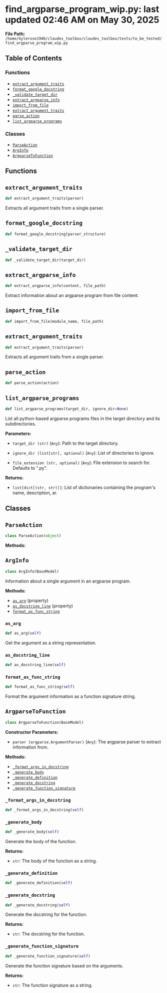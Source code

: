 # find_argparse_program_wip.py: last updated 02:46 AM on May 30, 2025

**File Path:** `/home/kylerose1946/claudes_toolbox/claudes_toolbox/tests/to_be_tested/find_argparse_program_wip.py`

## Table of Contents

### Functions

- [`extract_argument_traits`](#extract_argument_traits)
- [`format_google_docstring`](#format_google_docstring)
- [`_validate_target_dir`](#_validate_target_dir)
- [`extract_argparse_info`](#extract_argparse_info)
- [`import_from_file`](#import_from_file)
- [`extract_argument_traits`](#extract_argument_traits)
- [`parse_action`](#parse_action)
- [`list_argparse_programs`](#list_argparse_programs)

### Classes

- [`ParseAction`](#parseaction)
- [`ArgInfo`](#arginfo)
- [`ArgparseToFunction`](#argparsetofunction)

## Functions

## `extract_argument_traits`

```python
def extract_argument_traits(parser)
```

Extracts all argument traits from a single parser.

## `format_google_docstring`

```python
def format_google_docstring(parser_structure)
```

## `_validate_target_dir`

```python
def _validate_target_dir(target_dir)
```

## `extract_argparse_info`

```python
def extract_argparse_info(content, file_path)
```

Extract information about an argparse program from file content.

## `import_from_file`

```python
def import_from_file(module_name, file_path)
```

## `extract_argument_traits`

```python
def extract_argument_traits(parser)
```

Extracts all argument traits from a single parser.

## `parse_action`

```python
def parse_action(action)
```

## `list_argparse_programs`

```python
def list_argparse_programs(target_dir, ignore_dir=None)
```

List all python-based argparse programs files in the target directory and its subdirectories.

**Parameters:**

- `target_dir (str)` (`Any`): Path to the target directory.

- `ignore_dir (list[str], optional)` (`Any`): List of directories to ignore.

- `file_extension (str, optional)` (`Any`): File extension to search for. Defaults to ".py".

**Returns:**

- `list[dict[(str, str)]]`: List of dictionaries containing the program's name, description, ar.

## Classes

## `ParseAction`

```python
class ParseAction(object)
```

**Methods:**


## `ArgInfo`

```python
class ArgInfo(BaseModel)
```

Information about a single argument in an argparse program.

**Methods:**

- [`as_arg`](#as_arg) (property)
- [`as_docstring_line`](#as_docstring_line) (property)
- [`format_as_func_string`](#format_as_func_string)

### `as_arg`

```python
def as_arg(self)
```

Get the argument as a string representation.

### `as_docstring_line`

```python
def as_docstring_line(self)
```

### `format_as_func_string`

```python
def format_as_func_string(self)
```

Format the argument information as a function signature string.

## `ArgparseToFunction`

```python
class ArgparseToFunction(BaseModel)
```

**Constructor Parameters:**

- `parser (argparse.ArgumentParser)` (`Any`): The argparse parser to extract information from.

**Methods:**

- [`_format_args_in_docstring`](#_format_args_in_docstring)
- [`_generate_body`](#_generate_body)
- [`_generate_definition`](#_generate_definition)
- [`_generate_docstring`](#_generate_docstring)
- [`_generate_function_signature`](#_generate_function_signature)

### `_format_args_in_docstring`

```python
def _format_args_in_docstring(self)
```

### `_generate_body`

```python
def _generate_body(self)
```

Generate the body of the function.

**Returns:**

- `str`: The body of the function as a string.

### `_generate_definition`

```python
def _generate_definition(self)
```

### `_generate_docstring`

```python
def _generate_docstring(self)
```

Generate the docstring for the function.

**Returns:**

- `str`: The docstring for the function.

### `_generate_function_signature`

```python
def _generate_function_signature(self)
```

Generate the function signature based on the arguments.

**Returns:**

- `str`: The function signature as a string.
